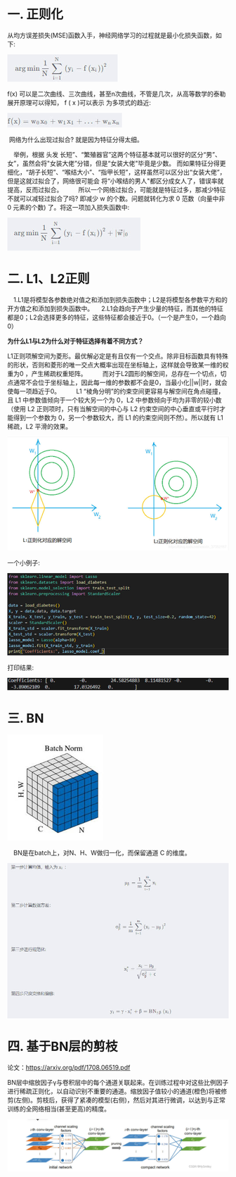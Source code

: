 # 一. 正则化

从均方误差损失(MSE)函数入手，神经网络学习的过程就是最小化损失函数，如下:

![](assets/mse.jpg)

f(x) 可以是二次曲线、三次曲线，甚至n次曲线，不管是几次，从高等数学的泰勒展开原理可以得知， f ( x )可以表示 为多项式的趋近: 

![](assets/tailer.jpg)

​    网络为什么出现过拟合? 就是因为特征分得太细。

 举例，根据 头发 长短”、“繁殖器官”这两个特征基本就可以很好的区分“男”、女”，虽然会将"女装大佬”分错，但是“女装大佬"毕竟是少数。 而如果特征分得更细化，“胡子长短”、“喉结大小”、“指甲长短”，这样虽然可以区分出“女装大佬”，但是这就过拟合了，网络很可能会 将“小喉结的男人"都区分成女人了，错误率就提高，反而过拟合。
 
 所以一个网络过拟合，可能就是特征过多，那减少特征不就可以减轻过拟合了吗? 即减少 w 的个数。问题就转化为求 0 范数（向量中非 0 元素的个数) 了。将这一项加入损失函数中:

![](assets/re.jpg)

# 二. L1、L2正则

 1.L1是将模型各参数绝对值之和添加到损失函数中；L2是将模型各参数平方和的开方值之和添加到损失函数中。
 2.L1会趋向于产生少量的特征，而其他的特征都是0；L2会选择更多的特征，这些特征都会接近于0。（一个是产生0，一个趋向0）

**为什么L1与L2为什么对于特征选择有着不同方式？**

​    L1正则项解空间为菱形。最优解必定是有且仅有一个交点。除非目标函数具有特殊的形状，否则和菱形的唯一交点大概率出现在坐标轴上，这样就会导致某一维的权重为0 ，产生稀疏权重矩阵。
 
 而对于L2圆形的解空间，总存在一个切点，切点通常不会位于坐标轴上，因此每一维的参数都不会是0，当最小化||w||时，就会使每一项趋近于0。
 
 L1 “棱角分明”的约束空间更容易与解空间在角点碰撞，且 L1 中参数值倾向于一个较大另一个为 0，L2 中参数倾向于均为非零的较小数（使用 L2 正则项时，只有当解空间的中心与 L2 约束空间的中心垂直或平行时才能得到一个参数为 0，另一个参数较大，而 L1 的约束空间则不然）。所以就有 L1 稀疏，L2 平滑的效果。

![](assets/l1l2.jpg)

一个小例子:

![](assets/l1code.jpg)

打印结果:

![](assets/l1result.jpg)

# 三. BN

![](assets/BN.jpg)

 BN是在batch上，对N、H、W做归一化，而保留通道 C 的维度。

![](assets/bn_.jpg)

# 四. 基于BN层的剪枝

论文：<https://arxiv.org/pdf/1708.06519.pdf>

BN层中缩放因子γ与卷积层中的每个通道关联起来。在训练过程中对这些比例因子进行稀疏正则化，以自动识别不重要的通道。缩放因子值较小的通道(橙色)将被修剪(左侧)。剪枝后，获得了紧凑的模型(右侧)，然后对其进行微调，以达到与正常训练的全网络相当(甚至更高)的精度。

![](assets/bn_prune.jpg)